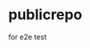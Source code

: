 # publicrepo
for e2e test


































































































































































































































































































































































































































































































































































































































































































































































































































































































































































































































































































































































































































































































































































































































































































































































































































































































































































































































































































































































































































































































































































































































































































































































































































































































































































































